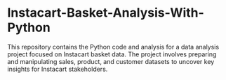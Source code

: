 # Instacart-Basket-Analysis-With-Python
This repository contains the Python code and analysis for a data analysis project focused on Instacart basket data. The project involves preparing and manipulating sales, product, and customer datasets to uncover key insights for Instacart stakeholders.

